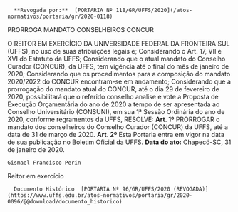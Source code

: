       **Revogada por:**  [PORTARIA Nº 118/GR/UFFS/2020](/atos-normativos/portaria/gr/2020-0118) 

   PRORROGA MANDATO CONSELHEIROS CONCUR  

 O REITOR EM EXERCÍCIO DA UNIVERSIDADE FEDERAL DA FRONTEIRA SUL (UFFS), no uso de suas atribuições legais e;   Considerando o Art. 17, VII e XVI do Estatuto da UFFS;   Considerando que o atual mandato do Conselho Curador (CONCUR), da UFFS, tem vigência até o final do mês de janeiro de 2020;   Considerando que os procedimentos para a composição do mandato 2020/2022 do CONCUR encontram-se em andamento;   Considerando que a prorrogação do mandato atual do CONCUR, até o dia 29 de fevereiro de 2020, possibilitará que o referido conselho analise e vote a Proposta de Execução Orçamentária do ano de 2020 a tempo de ser apresentada ao Conselho Universitário (CONSUNI), em sua 1ª Sessão Ordinária do ano de 2020, conforme regramentos da UFFS, RESOLVE:   **Art. 1º**  PRORROGAR o mandato dos conselheiros do Conselho Curador (CONCUR) da UFFS, até a data de 31 de março de 2020.   **Art. 2º**  Esta Portaria entra em vigor na data de sua publicação no Boletim Oficial da UFFS.        **Data do ato:** Chapecó-SC, 31 de janeiro de 2020.   
 

    Gismael Francisco Perin   
 Reitor em exercício 

      Documento Histórico  [PORTARIA Nº 96/GR/UFFS/2020 (REVOGADA)](https://www.uffs.edu.br/atos-normativos/portaria/gr/2020-0096/@@download/documento_historico)     
      